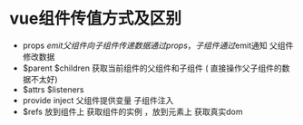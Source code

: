 

#   vue组件传值方式及区别

  - props $emit 父组件向子组件传递数据通过props，子组件通过$emit通知
    父组件修改数据
  - $parent $children 获取当前组件的父组件和子组件
   ( 直接操作父子组件的数据不太好)
  - $attrs $listeners 
  - provide inject 父组件提供变量 子组件注入
  - $refs 放到组件上 获取组件的实例 ，放到元素上 获取真实dom
  